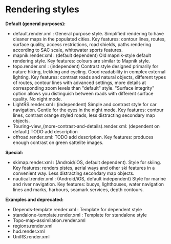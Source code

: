 Rendering styles
================
**Default (general purposes):**
* default.render.xml : General purpose style. Simplified rendering to have cleaner maps in the populated cities. Key features: contour lines, routes, surface quality, access restrictions, road shields, paths rendering according to SAC scale, whitewater sports features.
* mapnik.render.xml : (default dependent) Old mapnik-style default rendering style. Key features: colours are similar to Mapnik style.
* topo.render.xml : (independent) Contrast style designed primarily for nature hiking, trekking and cycling. Good readability in complex external lighting. Key features: contrast roads and natural objects, different types of routes, contour lines with advanced settings, more details at corresponding zoom levels than "default" style. "Surface integrity" option allows you distinguish between roads with different surface quality. No night mode.
* LightRS.render.xml : (independent) Simple and contrast style for car navigation. Gentle for the eyes in the night mode. Key features: contour lines, contrast orange styled roads, less distracting secondary map objects.
* Touring-view_(more-contrast-and-details).render.xml: (dependent on default) TODO add description
* offroad.render.xml: TODO add description. Key features: produces enough contrast on green sattelite images.

**Special:**
* skimap.render.xml : (Android/iOS, default dependent). Style for skiing. Key features: renders pistes, aerial ways and other ski features in a convenient way. Less distracting secondary map objects.
* nautical.render.xml : (Android/iOS, default independent) Style for marine and river navigation. Key features: buoys, lighthouses, water navigation lines and marks, harbours, seamark services, depth contours.

**Examples and deprecated:**
* Depends-template.render.xml : Template for dependent style
* standalone-template.render.xml : Template for standalone style
* Topo-map-assimilation.render.xml
* regions.render.xml
* hud.render.xml
* UniRS.render.xml 
